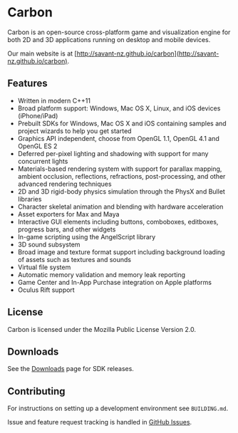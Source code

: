 # Carbon

Carbon is an open-source cross-platform game and visualization engine for both 2D and 3D applications running on
desktop and mobile devices.

Our main website is at [http://savant-nz.github.io/carbon](http://savant-nz.github.io/carbon).

## Features

- Written in modern C++11
- Broad platform support: Windows, Mac OS X, Linux, and iOS devices (iPhone/iPad)
- Prebuilt SDKs for Windows, Mac OS X and iOS containing samples and project wizards to help you get started
- Graphics API independent, choose from OpenGL 1.1, OpenGL 4.1 and OpenGL ES 2
- Deferred per-pixel lighting and shadowing with support for many concurrent lights
- Materials-based rendering system with support for parallax mapping, ambient occlusion, reflections, refractions,
  post-processing, and other advanced rendering techniques
- 2D and 3D rigid-body physics simulation through the PhysX and Bullet libraries
- Character skeletal animation and blending with hardware acceleration
- Asset exporters for Max and Maya
- Interactive GUI elements including buttons, comboboxes, editboxes, progress bars, and other widgets
- In-game scripting using the AngelScript library
- 3D sound subsystem
- Broad image and texture format support including background loading of assets such as textures and sounds
- Virtual file system
- Automatic memory validation and memory leak reporting
- Game Center and In-App Purchase integration on Apple platforms
- Oculus Rift support

## License

Carbon is licensed under the Mozilla Public License Version 2.0.

## Downloads

See the [Downloads](http://savant-nz.github.io/carbon/downloads.html) page for SDK releases.

## Contributing

For instructions on setting up a development environment see `BUILDING.md`.

Issue and feature request tracking is handled in [GitHub Issues](https://github.com/savant-nz/carbon/issues).
